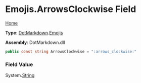 # Emojis\.ArrowsClockwise Field

[Home](../../../README.md)

**Type**: [DotMarkdown](../../README.md)\.[Emojis](../README.md)

**Assembly**: DotMarkdown\.dll

```csharp
public const string ArrowsClockwise = ":arrows_clockwise:"
```

### Field Value

System\.[String](https://docs.microsoft.com/en-us/dotnet/api/system.string)